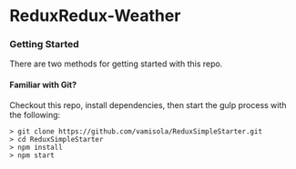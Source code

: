 # ReduxRedux-Weather

### Getting Started

There are two methods for getting started with this repo.

#### Familiar with Git?
Checkout this repo, install dependencies, then start the gulp process with the following:

```
> git clone https://github.com/vamisola/ReduxSimpleStarter.git
> cd ReduxSimpleStarter
> npm install
> npm start
```
